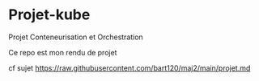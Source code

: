 # Projet-kube
 Projet Conteneurisation  et Orchestration 

Ce repo est mon rendu de projet 

cf sujet https://raw.githubusercontent.com/bart120/maj2/main/projet.md
